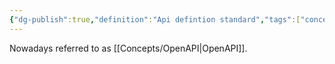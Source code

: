 ```yaml
---
{"dg-publish":true,"definition":"Api defintion standard","tags":["concept/SRE/cloud"],"creation_date":"2024-05-02 17:33","permalink":"/concepts/swagger/","dgPassFrontmatter":true}
---
```


Nowadays referred to as [[Concepts/OpenAPI\|OpenAPI]].
